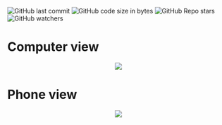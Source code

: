 ![GitHub last commit](https://img.shields.io/github/last-commit/aritzLizoain/Website-and-CV)
![GitHub code size in bytes](https://img.shields.io/github/languages/code-size/aritzLizoain/Website-and-CV)
![GitHub Repo stars](https://img.shields.io/github/stars/aritzLizoain/Website-and-CV?style=social)
![GitHub watchers](https://img.shields.io/github/watchers/aritzLizoain/Website-and-CV?style=social)

# Computer view
<p align="center">
<img src="https://github.com/aritzLizoain/How-fast-can-you-run/blob/main/Output/Progression.gif"/>
</p>

# Phone view
<p align="center">
<img src="https://github.com/aritzLizoain/How-fast-can-you-run/blob/main/Output/Progression.gif"/>
</p>
